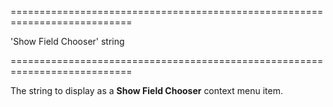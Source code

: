 <!--**
/*-------------------------------------------
    Auto-generated file. Do not modify.
-------------------------------------------

**-->
===========================================================================
<!--default-->'Show Field Chooser'<!--/default-->
<!--type-->string<!--/type-->
===========================================================================

<!--shortDescription-->
The string to display as a **Show Field Chooser** context menu item.
<!--/shortDescription-->

<!--fullDescription-->

<!--/fullDescription-->